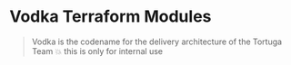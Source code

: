 # Vodka Terraform Modules

> Vodka is the codename for the delivery architecture of the Tortuga Team
> :boom: this is only for internal use

